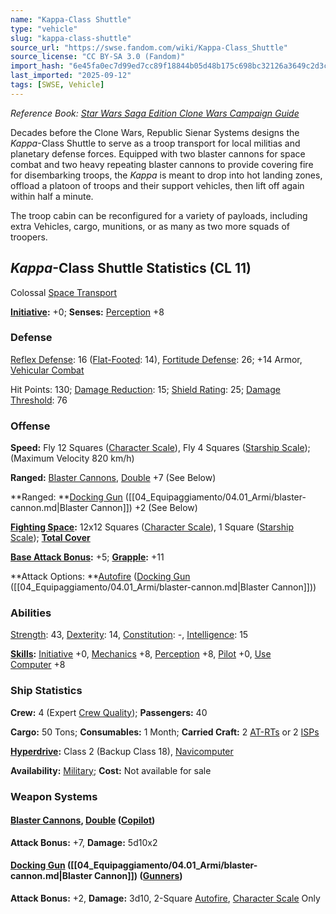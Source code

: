 ```yaml
---
name: "Kappa-Class Shuttle"
type: "vehicle"
slug: "kappa-class-shuttle"
source_url: "https://swse.fandom.com/wiki/Kappa-Class_Shuttle"
source_license: "CC BY-SA 3.0 (Fandom)"
import_hash: "6e45fa0ec7d99ed7cc89f18844b05d48b175c698bc32126a3649c2d3c85e41ef"
last_imported: "2025-09-12"
tags: [SWSE, Vehicle]
---
```

*Reference Book: [Star Wars Saga Edition Clone Wars Campaign Guide](https://swse.fandom.com/wiki/Star_Wars_Saga_Edition_Clone_Wars_Campaign_Guide)*

Decades before the Clone Wars, Republic Sienar Systems designs the *Kappa*-Class Shuttle to serve as a troop transport for local militias and planetary defense forces. Equipped with two blaster cannons for space combat and two heavy repeating blaster cannons to provide covering fire for disembarking troops, the *Kappa* is meant to drop into hot landing zones, offload a platoon of troops and their support vehicles, then lift off again within half a minute.

The troop cabin can be reconfigured for a variety of payloads, including extra Vehicles, cargo, munitions, or as many as two more squads of troopers.

## *Kappa*-Class Shuttle Statistics (CL 11)
Colossal [Space Transport](https://swse.fandom.com/wiki/Space_Transports)

**[Initiative](https://swse.fandom.com/wiki/Initiative):** +0; **Senses:** [Perception](https://swse.fandom.com/wiki/Perception) +8
### Defense
[Reflex Defense](https://swse.fandom.com/wiki/Reflex_Defense_(Vehicles)): 16 ([Flat-Footed](https://swse.fandom.com/wiki/Flat-Footed): 14), [Fortitude Defense](https://swse.fandom.com/wiki/Fortitude_Defense_(Vehicles)): 26; +14 Armor, [Vehicular Combat](https://swse.fandom.com/wiki/Vehicular_Combat)

Hit Points: 130; [Damage Reduction](https://swse.fandom.com/wiki/Damage_Reduction): 15; [Shield Rating](https://swse.fandom.com/wiki/Shield_Rating): 25; [Damage Threshold](https://swse.fandom.com/wiki/Damage_Threshold_(Vehicles)): 76
### Offense
**Speed:** Fly 12 Squares ([Character Scale](https://swse.fandom.com/wiki/Character_Scale)), Fly 4 Squares ([Starship Scale](https://swse.fandom.com/wiki/Starship_Scale)); (Maximum Velocity 820 km/h)

**Ranged:** [Blaster Cannons](https://swse.fandom.com/wiki/Blaster_Cannons), [Double](https://swse.fandom.com/wiki/Double) +7 (See Below) 

**Ranged: **[Docking Gun](https://swse.fandom.com/wiki/Docking_Gun) ([[04_Equipaggiamento/04.01_Armi/blaster-cannon.md|Blaster Cannon]]) +2 (See Below)

**[Fighting Space](https://swse.fandom.com/wiki/Fighting_Space):** 12x12 Squares ([Character Scale](https://swse.fandom.com/wiki/Character_Scale)), 1 Square ([Starship Scale](https://swse.fandom.com/wiki/Starship_Scale)); **[Total Cover](https://swse.fandom.com/wiki/Total_Cover)**

**[Base Attack Bonus](https://swse.fandom.com/wiki/Base_Attack_Bonus):** +5; **[Grapple](https://swse.fandom.com/wiki/Grapple):** +11

**Attack Options: **[Autofire](https://swse.fandom.com/wiki/Autofire) ([Docking Gun](https://swse.fandom.com/wiki/Docking_Gun) ([[04_Equipaggiamento/04.01_Armi/blaster-cannon.md|Blaster Cannon]]))
### Abilities
[Strength](https://swse.fandom.com/wiki/Strength): 43, [Dexterity](https://swse.fandom.com/wiki/Dexterity): 14, [Constitution](https://swse.fandom.com/wiki/Constitution): -, [Intelligence](https://swse.fandom.com/wiki/Intelligence): 15

**[Skills](https://swse.fandom.com/wiki/Skills):** [Initiative](https://swse.fandom.com/wiki/Initiative) +0, [Mechanics](https://swse.fandom.com/wiki/Mechanics) +8, [Perception](https://swse.fandom.com/wiki/Perception) +8, [Pilot](https://swse.fandom.com/wiki/Pilot) +0, [Use Computer](https://swse.fandom.com/wiki/Use_Computer) +8
### Ship Statistics
**Crew:** 4 (Expert [Crew Quality](https://swse.fandom.com/wiki/Crew_Quality)); **Passengers:** 40

**Cargo:** 50 Tons; **Consumables:** 1 Month; **Carried Craft:** 2 [AT-RTs](https://swse.fandom.com/wiki/AT-RTs) or 2 [ISPs](https://swse.fandom.com/wiki/ISPs)

**[Hyperdrive](https://swse.fandom.com/wiki/Hyperdrive):** Class 2 (Backup Class 18), [Navicomputer](https://swse.fandom.com/wiki/Navicomputer)

**Availability:** [Military](https://swse.fandom.com/wiki/Military); **Cost:** Not available for sale
### Weapon Systems
#### [**Blaster Cannons**](https://swse.fandom.com/wiki/Blaster_Cannons)**, [Double](https://swse.fandom.com/wiki/Double) ([Copilot](https://swse.fandom.com/wiki/Copilot))**
**Attack Bonus:** +7, **Damage:** 5d10x2 
#### **[Docking Gun](https://swse.fandom.com/wiki/Docking_Gun) ([[04_Equipaggiamento/04.01_Armi/blaster-cannon.md|Blaster Cannon]]) ([Gunners](https://swse.fandom.com/wiki/Gunners))**
**Attack Bonus:** +2, **Damage:** 3d10, 2-Square [Autofire](https://swse.fandom.com/wiki/Autofire), [Character Scale](https://swse.fandom.com/wiki/Character_Scale) Only